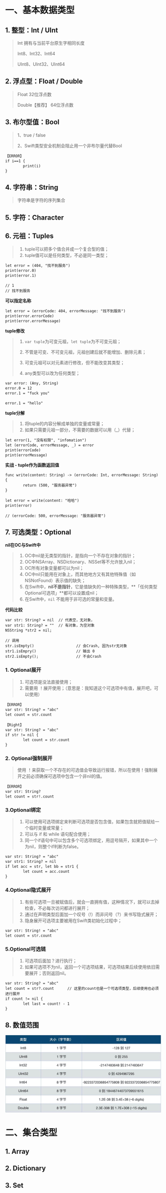

# 一、基本数据类型

## 1. 整型：Int / UInt

> Int 拥有与当前平台原生字相同长度
>
> Int8、Int32、Int64
>
> UInt8、UInt32、UInt64

## 2. 浮点型：Float / Double

> Float 32位浮点数
>
> Double【推荐】 64位浮点数

## 3. 布尔型值：Bool

> 1、true / false
>
> 2、Swift类型安全机制会阻止用一个非布尔量代替Bool

```
【ERROR】
if i==1 {
		print(i)
}
```

## 4. 字符串：String

> 字符串是字符的序列集合



## 5. 字符：Character



## 6. 元祖：Tuples

> 1. tuple可以把多个值合并成一个复合型的值；
> 2. tuple值可以是任何类型，不必是同一类型；

```
let error = (404, "找不到服务")
print(error.0)
print(error.1)

// 1
// 找不到服务
```

**可以指定名称**

```
let error = (errorCode: 404, errorMessage: "找不到服务")
print(error.errorCode)
print(error.errorMessage)
```

**tuple修改**

> 1. `var tuple`为可变元祖，`let tuple`为不可变元祖；
>
> 2. 不管是可变、不可变元祖，元祖创建后就不能增加、删除元素；
> 3. 可变元祖可以对元素进行修改，但不能改变其类型；
> 4. any类型可以改为任何类型；

```
var error: (Any, String)
error.0 = 12
error.1 = "fuck you"

error.1 = "hello"
```

**tuple分解**

> 1. 将tuple的内容分解成单独的变量或常量；
> 2. 如果只需要元祖一部分，不需要的数据可以用（_）代替；

```
let error(1, "没有权限", "infomation")
let (errorCode, errorMessage, _) = error
print(errorCode)
print(errorMessage)
```

**实战 - tuple作为函数返回值**

```
func write(content: String) -> (errorCode: Int, errorMessage: String) {
		return (500, "服务器异常")
}

let error = write(content: "哈哈")
print(error)

// (errorCode: 500, errorMessage: "服务器异常")
```



## 7. 可选类型：Optional

**nil在OC与Swift中**

> 1. OC中nil是无类型的指针，是指向一个不存在对象的指针；
> 2. OC中NSArray、NSDictionary、NSSet等不允许放入nil；
> 3. OC所有对象变量都可以为nil；
> 4. OC中nil只能用在对象上，而其他地方又有其他特殊值（如NSNotFound）表示值的缺失；
> 5. 在Swift中，**nil不是指针**，它是值缺失的一种特殊类型，**「任何类型 Optional可选项」**都可以设置成nil；
> 6. 在Swift中，`nil` 不能用于非可选的常量和变量。

**代码比较**

```
var str: String? = nil  // 代表空，无对象，
var str1: String? = ""  // 有对象，为空对象
NSString *str2 = nil;

// 调用
str.isEmpty()   				// 会Crash, 因为str无对象
str1.isEmpry()  				// 输出 0
str2.isEmpty();					// 不会Crash
```

### 1. Optional展开

> 1. 可选项是没法直接使用；
> 2. 需要用 ！展开使用；（意思是：我知道这个可选项中有值，展开吧，可以使用）

```
【ERROR】
var str: String? = "abc"
let count = str.count

【Right】
var str: String? = "abc"
if str != nil {
		let count = str.count
}
```

### 2. Optional强制展开

> 使用 ！来获取一个不存在的可选值会导致运行报错，所以在使用！强制展开之前必须确保可选项中包含一个非nil的值。

```
【ERROR】
var str: String?
let count = str!.count
```

### 3.Optional绑定

> 1. 可以使用可选项绑定来判断可选项是否包含值，如果包含就把值赋给一个临时变量或常量；
> 2. 可以与 if 和 while 语句配合使用；
> 3. 同一个if语句中可以包含多个可选项绑定，用逗号隔开，如果其中一个为nil，则整个if判断为false。

```
var str: String? = "abc"
var str1: String? = nil
if let acc = str, let bb = str1 {
		let count = acc.count
}
```

### 4.Optional隐式展开

> 1. 有些可选项一旦被赋值后，就会一直拥有值，这种情况下，就可以去掉检查，不必每次访问都进行展开；
> 2. 通过在声明类型后面加一个叹号（!）而非问号（?）来书写隐式展开；
> 3. 隐身展开可选项主要被用在Swift类初始化过程中；

```
var str: String! = "abc"
let count = str.count
```

### 5.Optional可选链

> 1. 可选项后面加？进行执行；
> 2. 如果可选项不为nil，返回一个可选项结果，可选项结果后续使用依旧需要展开；否则返回nil。

```
var str: String? = "abc"
let count = str?.count      // 这里的count也是一个可选项类型，后续使用也必须进行展开
if count != nil {
		let last = count! - 1
}
```



## 8. 数值范围

![](media/001.jpg)





# 二、集合类型

## 1. Array



## 2. Dictionary



## 3. Set



















